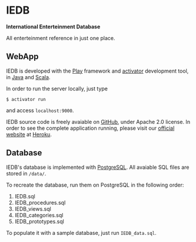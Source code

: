IEDB
====

**International Enterteinment Database**

All enterteinment reference in just one place.

WebApp
------

IEDB is developed with the [Play][1] framework and [activator][2]
development tool, in [Java][3] and [Scala][4].

In order to run the server locally, just type 

```
$ activator run
```

and access `localhost:9000`.

IEDB source code is freely avaiable on [GitHub][5], under 
Apache 2.0 license. In order to see the complete application 
running, please visit our [official website][6] at [Heroku][7].

Database
--------

IEDB's database is implemented with [PostgreSQL][8]. All avaiable
SQL files are stored in `/data/`.

To recreate the database, run them on PostgreSQL in the 
following order:

1. IEDB.sql
2. IEDB\_procedures.sql
3. IEDB\_views.sql
4. IEDB\_categories.sql
5. IEDB\_prototypes.sql

To populate it with a sample database, just run `IEDB_data.sql`.

[1]: https://www.playframework.com/
[2]: https://typesafe.com/activator
[3]: https://www.oracle.com/java/index.html
[4]: http://www.scala-lang.org/
[5]: https://github.com/
[6]: http://iedb.herokuapp.com
[7]: http://www.heroku.com/
[8]: http://www.postgresql.org/
